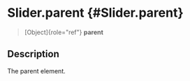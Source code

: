 Slider.parent {#Slider.parent}
=============

> [Object]{role="ref"} **parent**

Description
-----------

The parent element.

